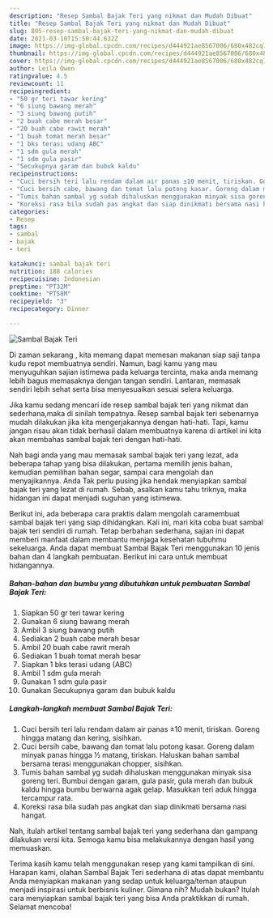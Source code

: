 ```yaml
---
description: "Resep Sambal Bajak Teri yang nikmat dan Mudah Dibuat"
title: "Resep Sambal Bajak Teri yang nikmat dan Mudah Dibuat"
slug: 895-resep-sambal-bajak-teri-yang-nikmat-dan-mudah-dibuat
date: 2021-03-10T15:50:44.632Z
image: https://img-global.cpcdn.com/recipes/d444921ae8567006/680x482cq70/sambal-bajak-teri-foto-resep-utama.jpg
thumbnail: https://img-global.cpcdn.com/recipes/d444921ae8567006/680x482cq70/sambal-bajak-teri-foto-resep-utama.jpg
cover: https://img-global.cpcdn.com/recipes/d444921ae8567006/680x482cq70/sambal-bajak-teri-foto-resep-utama.jpg
author: Leila Owen
ratingvalue: 4.5
reviewcount: 11
recipeingredient:
- "50 gr teri tawar kering"
- "6 siung bawang merah"
- "3 siung bawang putih"
- "2 buah cabe merah besar"
- "20 buah cabe rawit merah"
- "1 buah tomat merah besar"
- "1 bks terasi udang ABC"
- "1 sdm gula merah"
- "1 sdm gula pasir"
- "Secukupnya garam dan bubuk kaldu"
recipeinstructions:
- "Cuci bersih teri lalu rendam dalam air panas ±10 menit, tiriskan. Goreng hingga matang dan kering, sisihkan."
- "Cuci bersih cabe, bawang dan tomat lalu potong kasar. Goreng dalam minyak panas hingga ½ matang, tiriskan. Haluskan bahan sambal bersama terasi menggunakan chopper, sisihkan."
- "Tumis bahan sambal yg sudah dihaluskan menggunakan minyak sisa goreng teri. Bumbui dengan garam, gula pasir, gula merah dan bubuk kaldu hingga bumbu berwarna agak gelap. Masukkan teri aduk hingga tercampur rata."
- "Koreksi rasa bila sudah pas angkat dan siap dinikmati bersama nasi hangat."
categories:
- Resep
tags:
- sambal
- bajak
- teri

katakunci: sambal bajak teri 
nutrition: 188 calories
recipecuisine: Indonesian
preptime: "PT32M"
cooktime: "PT58M"
recipeyield: "3"
recipecategory: Dinner

---
```



![Sambal Bajak Teri](https://img-global.cpcdn.com/recipes/d444921ae8567006/680x482cq70/sambal-bajak-teri-foto-resep-utama.jpg)

Di zaman  sekarang , kita memang dapat memesan makanan siap saji tanpa kudu repot membuatnya sendiri. Namun, bagi kamu yang mau menyuguhkan sajian istimewa pada keluarga tercinta, maka anda memang lebih bagus memasaknya dengan tangan sendiri. Lantaran, memasak sendiri lebih sehat serta bisa menyesuaikan sesuai selera keluarga.

Jika kamu sedang mencari ide resep sambal bajak teri yang nikmat dan sederhana,maka di sinilah tempatnya. Resep sambal bajak teri  sebenarnya mudah dilakukan jika kita mengerjakannya dengan hati-hati. Tapi, kamu jangan risau akan tidak berhasil dalam membuatnya 
karena di artikel ini kita akan membahas sambal bajak teri dengan hati-hati.  



Nah bagi anda yang mau memasak sambal bajak teri yang lezat, ada beberapa tahap yang bisa dilakukan, pertama memilih jenis bahan, kemudian pemilihan bahan segar, sampai cara mengolah dan menyajikannya. Anda Tak perlu pusing jika hendak menyiapkan sambal bajak teri yang lezat di rumah. Sebab, asalkan kamu  tahu triknya, maka hidangan ini dapat menjadi suguhan yang istimewa.

Berikut ini, ada beberapa cara praktis  dalam mengolah caramembuat sambal bajak teri yang siap dihidangkan. Kali ini, mari kita coba buat sambal bajak teri sendiri di rumah. Tetap berbahan sederhana, sajian ini dapat memberi manfaat dalam membantu menjaga kesehatan tubuhmu sekeluarga. Anda dapat membuat Sambal Bajak Teri menggunakan 10 jenis bahan dan 4 langkah pembuatan. Berikut ini cara untuk membuat hidangannya.

<!--inarticleads1-->

##### Bahan-bahan dan bumbu yang dibutuhkan untuk pembuatan Sambal Bajak Teri:

1. Siapkan 50 gr teri tawar kering
1. Gunakan 6 siung bawang merah
1. Ambil 3 siung bawang putih
1. Sediakan 2 buah cabe merah besar
1. Ambil 20 buah cabe rawit merah
1. Sediakan 1 buah tomat merah besar
1. Siapkan 1 bks terasi udang (ABC)
1. Ambil 1 sdm gula merah
1. Gunakan 1 sdm gula pasir
1. Gunakan Secukupnya garam dan bubuk kaldu




<!--inarticleads2-->

##### Langkah-langkah membuat Sambal Bajak Teri:

1. Cuci bersih teri lalu rendam dalam air panas ±10 menit, tiriskan. Goreng hingga matang dan kering, sisihkan.
1. Cuci bersih cabe, bawang dan tomat lalu potong kasar. Goreng dalam minyak panas hingga ½ matang, tiriskan. Haluskan bahan sambal bersama terasi menggunakan chopper, sisihkan.
1. Tumis bahan sambal yg sudah dihaluskan menggunakan minyak sisa goreng teri. Bumbui dengan garam, gula pasir, gula merah dan bubuk kaldu hingga bumbu berwarna agak gelap. Masukkan teri aduk hingga tercampur rata.
1. Koreksi rasa bila sudah pas angkat dan siap dinikmati bersama nasi hangat.




Nah, itulah artikel tentang  sambal bajak teri  yang sederhana dan gampang dilakukan versi kita. Semoga kamu bisa melakukannya dengan hasil yang memuaskan. 

Terima kasih kamu telah menggunakan resep yang kami tampilkan di sini. Harapan kami, olahan  Sambal Bajak Teri sederhana di atas dapat membantu Anda menyiapkan makanan yang sedap untuk keluarga/teman ataupun menjadi inspirasi untuk berbisnis kuliner. Gimana nih? Mudah bukan? Itulah cara menyiapkan sambal bajak teri yang bisa Anda praktikkan di rumah. Selamat mencoba!

